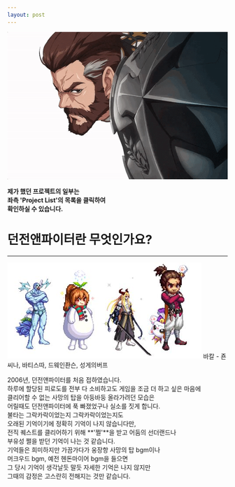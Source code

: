 ```yaml
---
layout: post
---
```

<img src="/images/fulls/me.gif" style="width:600px; height:337px;">  

**제가 했던 프로젝트의 일부는**  
**좌측 'Project List'의 목록을 클릭하여**  
**확인하실 수 있습니다.**  

# 던전앤파이터란 무엇인가요?
---
<img src="/images/fulls/adventure.jpg" style="width:444px; height:220px;">  
바칼 - 죤씨나, 바티스따, 드웨인좐슨, 성게의버프

2006년, 던전앤파이터를 처음 접하였습니다.  
하루에 할당된 피로도를 전부 다 소비하고도 게임을 조금 더 하고 싶은 마음에  
클리어할 수 없는 사망의 탑을 아둥바둥 올라가려던 모습은  
어릴때도 던전앤파이터에 푹 빠졌었구나 실소를 짓게 합니다.  
불타는 그락카락이었는지 그락카락이었는지도  
오래된 기억이기에 정확히 기억이 나지 않습니다만,  
전직 퀘스트를 클리어하기 위해 **'쩔'**을 받고 어둠의 선더랜드나  
부유성 쩔을 받던 기억이 나는 것 같습니다.  
기억들은 희미하지만 가끔가다가 웅장항 사망의 탑 bgm이나  
머크우드 bgm, 예전 헨돈마이어 bgm을 들으면  
그 당시 기억이 생각날듯 말듯 자세한 기억은 나지 않지만  
그때의 감정은 고스란히 전해지는 것만 같습니다.  